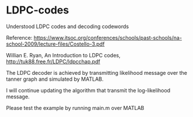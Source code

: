 # LDPC-codes
Understood LDPC codes and decoding codewords

Reference: https://www.itsoc.org/conferences/schools/past-schools/na-school-2009/lecture-files/Costello-3.pdf

Willian E. Ryan, An Introduction to LDPC codes, http://tuk88.free.fr/LDPC/ldpcchap.pdf


The LDPC decoder is achieved by transmitting likelihood message over the tanner graph and simulated by MATLAB. 

I will continue updating the algorithm that transmit the log-likelihood message.


Please test the example by running main.m over MATLAB


